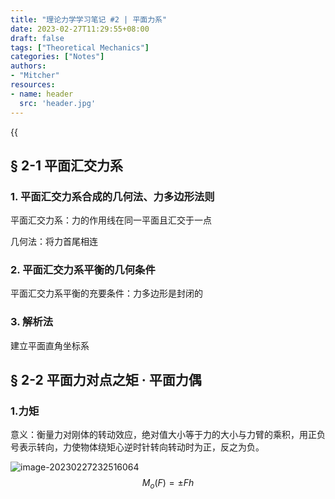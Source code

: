 ```yaml
---
title: "理论力学学习笔记 #2 | 平面力系"
date: 2023-02-27T11:29:55+08:00
draft: false
tags: ["Theoretical Mechanics"]
categories: ["Notes"]
authors:
- "Mitcher"
resources:
- name: header
  src: 'header.jpg'
---
```


{{<audio src="audios/陈绮贞 - 小步舞曲.mp3" caption="《小步舞曲 - 陈绮贞》" >}}

## § 2-1 平面汇交力系

### 1. 平面汇交力系合成的几何法、力多边形法则

平面汇交力系：力的作用线在同一平面且汇交于一点

几何法：将力首尾相连

### 2. 平面汇交力系平衡的几何条件

平面汇交力系平衡的充要条件：力多边形是封闭的

### 3. 解析法

建立平面直角坐标系

## § 2-2 平面力对点之矩 · 平面力偶

### 1.力矩

意义：衡量力对刚体的转动效应，绝对值大小等于力的大小与力臂的乘积，用正负号表示转向，力使物体绕矩心逆时针转向转动时为正，反之为负。

![image-20230227232516064](https://mitcher-1316637614.cos.ap-nanjing.myqcloud.com/test/image-20230227232516064.png)
$$
M_o(F)=\pm Fh
$$
